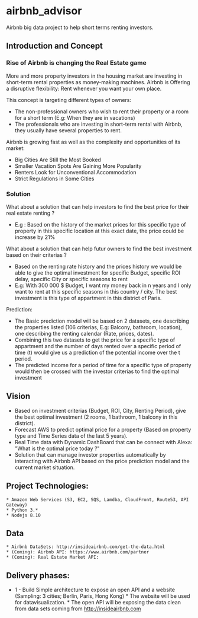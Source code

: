 # airbnb_advisor
Airbnb big data project to help short terms renting investors.

## Introduction and Concept
### Rise of Airbnb is changing the Real Estate game
More and more property investors in the housing market are investing in short-term rental properties as money-making machines.
Airbnb is Offering a disruptive flexibility: Rent whenever you want your own place.

This concept is targeting different types of owners:
* The non-professional owners who wish to rent their property or a room for a short term (E.g: When they are in vacations)
* The professionals who are investing in short-term rental with Airbnb, they usually have several properties to rent.

Airbnb is growing fast as well as the complexity and opportunities of its market:
* Big Cities Are Still the Most Booked
* Smaller Vacation Spots Are Gaining More Popularity
* Renters Look for Unconventional Accommodation
* Strict Regulations in Some Cities

### Solution
What about a solution that can help investors to find the best price for their real estate renting ?
 * E.g : Based on the history of the market prices for this specific type of property in this specific location at this exact date, the price could be increase by 21%
 
What about a solution that can help futur owners to find the best investment based on their criterias ?
 * Based on the renting rate history and the prices history we would be able to give the optimal investment for specific Budget, specific ROI delay, specific City or specific seasons to rent
 * E.g: With 300 000 $ Budget, I want my money back in n years and I only want to rent at this specific seasons in this country / city. The best investment is this type of appartment in this district of Paris.
 
 Prediction:
  * The Basic prediction model will be based on 2 datasets, one describing the properties listed (106 criterias, E.g: Balcony, bathroom, location), one describing the renting calendar (Rate, prices, dates).
  * Combining this two datasets to get the price for a specific type of appartment and the number of days rented over a specific period of time (t) would give us a prediction of the potential income over the t period.
  * The predicted income for a period of time for a specific type of property would then be crossed with the investor criterias to find the optimal investment

## Vision
 * Based on investment criterias (Budget, ROI, City, Renting Period), give the best optimal investment (2 rooms, 1 bathroom, 1 balcony in this district).
 * Forecast AWS to predict optimal price for a property (Based on property type and Time Series data of the last 5 years).
 * Real Time data with Dynamic DashBoard that can be connect with Alexa: "What is the optimal price today ?"
 * Solution that can manage investor properties automatically by interacting with Airbnb API based on the price prediction model and the current market situation.

## Project Technologies:
    * Amazon Web Services (S3, EC2, SQS, Lamdba, CloudFront, Route53, API Gateway)
    * Python 3.*
    * Nodejs 8.10
 
## Data
    * Airbnb DataSets: http://insideairbnb.com/get-the-data.html
    * (Coming): Airbnb API: https://www.airbnb.com/partner
    * (Coming): Real Estate Market API: 

## Delivery phases:
   * 1 - Build Simple architecture to expose an open API and a website (Sampling: 3 cities; Berlin, Paris, Hong Kong)
    * The website will be used for datavisualization.
    * The open API will be exposing the data clean from data sets coming from http://insideairbnb.com
